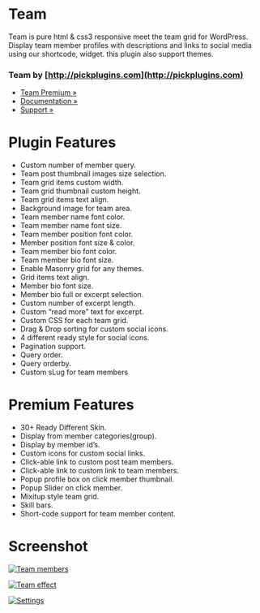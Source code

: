 # Team

Team is pure html & css3 responsive meet the team grid for WordPress.
Display team member profiles with descriptions and links to social media using our shortcode, widget. this plugin also support themes.

### Team by  [http://pickplugins.com](http://pickplugins.com)

* [Team Premium &raquo;](https://www.pickplugins.com/item/team-responsive-meet-the-team-grid-for-wordpress/?ref=wordpress.org)
* [Documentation &raquo;](http://pickplugins.com/docs/documentation/team/?ref=wordpress.org)
* [Support &raquo;](https://www.pickplugins.com/support/)


# Plugin Features

* Custom number of member query.
* Team post thumbnail images size selection.
* Team grid items custom width.
* Team grid thumbnail custom height.
* Team grid items text align.
* Background image for team area.
* Team member name font color.
* Team member name font size.
* Team member position font color.
* Member position font size & color.
* Team member bio font color.
* Team member bio font size.
* Enable Masonry grid for any themes.
* Grid items text align.
* Member bio font size.
* Member bio full or excerpt selection.
* Custom number of excerpt length.
* Custom “read more” text for excerpt.
* Custom CSS for each team grid.
* Drag & Drop sorting for custom social icons.
* 4 different ready style for social icons.
* Pagination support.
* Query order.
* Query orderby.
* Custom  sLug for team members


# Premium Features

* 30+ Ready Different Skin.
* Display from member categories(group).
* Display by member id’s.
* Custom icons for custom social links.
* Click-able link to custom post team members.
* Click-able link to custom link to team members.
* Popup profile box on click member thumbnail.
* Popup Slider on click member.
* Mixitup style team grid.
* Skill bars.
* Short-code support for team member content.

# Screenshot


[![Team members](https://ps.w.org/team/assets/screenshot-1.png?rev=1747451)](https://ps.w.org/team/assets/screenshot-1.png?rev=1747451)

[![Team effect](https://ps.w.org/team/assets/screenshot-3.gif?rev=1747697)](https://ps.w.org/team/assets/screenshot-3.gif?rev=1747697)

[![Settings](https://ps.w.org/team/assets/screenshot-4.gif?rev=1748403)](https://ps.w.org/team/assets/screenshot-4.gif?rev=1748403)



















